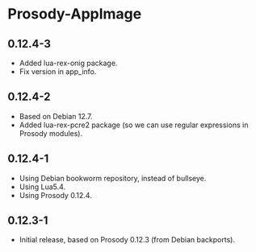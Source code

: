 # Prosody-AppImage

## 0.12.4-3

* Added lua-rex-onig package.
* Fix version in app_info.

## 0.12.4-2

* Based on Debian 12.7.
* Added lua-rex-pcre2 package (so we can use regular expressions in Prosody modules).

## 0.12.4-1

* Using Debian bookworm repository, instead of bullseye.
* Using Lua5.4.
* Using Prosody 0.12.4.

## 0.12.3-1

* Initial release, based on Prosody 0.12.3 (from Debian backports).
